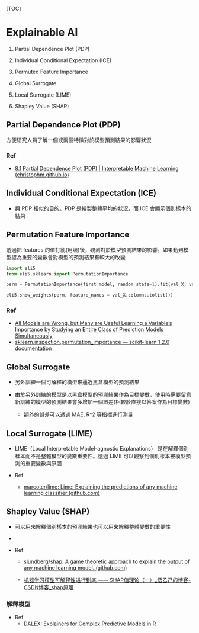 [TOC]

# Explainable AI

1. Partial Dependence Plot (PDP)

2. Individual Conditional Expectation (ICE)  

3. Permuted Feature Importance  

4. Global Surrogate  

5. Local Surrogate (LIME)  

6. Shapley Value (SHAP)

## Partial Dependence Plot (PDP)

方便研究人員了解一個或兩個特徵對於模型預測結果的影響狀況

### Ref

- [8.1 Partial Dependence Plot (PDP) | Interpretable Machine Learning (christophm.github.io)](https://christophm.github.io/interpretable-ml-book/pdp.html)



## Individual Conditional Expectation (ICE)

- 與 PDP 相似的目的。PDP 是繪製整體平均的狀況，而 ICE 會顯示個別樣本的結果





## Permutation Feature Importance

透過把 features 的值打亂(用壞)後，觀測對於模型預測結果的影響。如果動到模型認為重要的變數會對模型的預測結果有較大的改變

```python
import eli5
from eli5.sklearn import PermutationImportance

perm = PermutationImportance(first_model, random_state=1).fit(val_X, val_y)

eli5.show_weights(perm, feature_names = val_X.columns.tolist())
```

### Ref

- [All Models are Wrong, but Many are Useful Learning a Variable’s Importance by Studying an Entire Class of Prediction Models Simultaneously](https://arxiv.org/pdf/1801.01489.pdf)
- [sklearn.inspection.permutation_importance — scikit-learn 1.2.0 documentation](https://scikit-learn.org/stable/modules/generated/sklearn.inspection.permutation_importance.html#sklearn.inspection.permutation_importance)



## Global Surrogate

- 另外訓練一個可解釋的模型來逼近黑盒模型的預測結果

- 由於另外訓練的模型是以黑盒模型的預測結果作為目標變數，使用時需要留意新訓練的模型的預測結果會多增加一個誤差(相較於直接以答案作為目標變數)
  
  - 額外的誤差可以透過 MAE, R^2 等指標進行測量

## 

## Local Surrogate (LIME)

- LIME（Local Interpretable Model-agnostic Explanations） 是在解釋個別樣本而不是整體模型的變數重要性。透過 LIME 可以觀察到個別樣本被模型預測的重要變數與原因

- Ref
  
  - [marcotcr/lime: Lime: Explaining the predictions of any machine learning classifier (github.com)](https://github.com/marcotcr/lime)

## Shapley Value (SHAP)

- 可以用來解釋個別樣本的預測結果也可以用來解釋整體變數的重要性

- 

- Ref
  
  - [slundberg/shap: A game theoretic approach to explain the output of any machine learning model. (github.com)](https://github.com/slundberg/shap)
  
  - [机器学习模型可解释性进行到底 —— SHAP值理论（一）_悟乙己的博客-CSDN博客_shap原理](https://blog.csdn.net/sinat_26917383/article/details/115400327)

### 解釋模型

- Ref
  - [DALEX: Explainers for Complex Predictive Models in R](https://www.jmlr.org/papers/volume19/18-416/18-416.pdf)